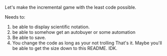 Let's make the incremental game with the least code possible.

Needs to:
1. be able to display scientific notation.
2. be able to somehow get an autobuyer or some automation
3. Be able to save. 
4. You change the code as long as your not trolling
That's it.
Maybe you'll be able to get the size down to this README.
IDK.
